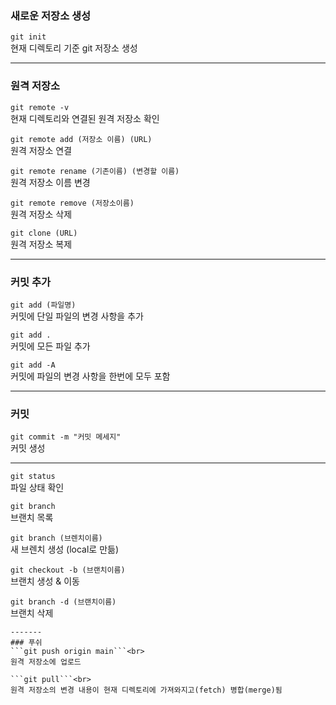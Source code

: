 
### 새로운 저장소 생성
```git init```<br>
현재 디렉토리 기준 git 저장소 생성

-------------
### 원격 저장소

```git remote -v```<br>
현재 디렉토리와 연결된 원격 저장소 확인

```git remote add (저장소 이름) (URL)```<br>
원격 저장소 연결

```git remote rename (기존이름) (변경할 이름)```<br>
원격 저장소 이름 변경

```git remote remove (저장소이름)```<br>
원격 저장소 삭제

```git clone (URL)```<br>
원격 저장소 복제

------------
### 커밋 추가
```git add (파일명)```<br>
커밋에 단일 파일의 변경 사항을 추가

```git add . ```<br>
커밋에 모든 파일 추가

```git add -A```<br>
커밋에 파일의 변경 사항을 한번에 모두 포함

-----------
### 커밋
```git commit -m "커밋 메세지"```<br>
커밋 생성

--------

```git status```<br>
파일 상태 확인

```git branch```<br>
브랜치 목록

```git branch (브렌치이름)```<br>
새 브렌치 생성 (local로 만듦)

```git checkout -b (브랜치이름)```<br>
브랜치 생성 & 이동

```git branch -d (브랜치이름)```<br>
브랜치 삭제

```
-------
### 푸쉬
```git push origin main```<br>
원격 저장소에 업로드

```git pull```<br>
원격 저장소의 변경 내용이 현재 디렉토리에 가져와지고(fetch) 병합(merge)됨
